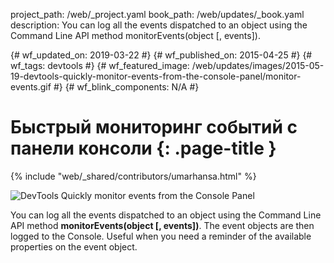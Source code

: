 project_path: /web/_project.yaml
book_path: /web/updates/_book.yaml
description: You can log all the events dispatched to an object using the Command Line API method monitorEvents(object [, events]).

{# wf_updated_on: 2019-03-22 #} {# wf_published_on: 2015-04-25 #} {# wf_tags:
devtools #} {# wf_featured_image:
/web/updates/images/2015-05-19-devtools-quickly-monitor-events-from-the-console-panel/monitor-events.gif
#} {# wf_blink_components: N/A #}

# Быстрый мониторинг событий с панели консоли {: .page-title }

{% include "web/_shared/contributors/umarhansa.html" %}

<img
src="/web/updates/images/2015-05-19-devtools-quickly-monitor-events-from-the-console-panel/monitor-events.gif"
alt="DevTools Quickly monitor events from the Console Panel">

You can log all the events dispatched to an object using the Command Line API
method <strong>monitorEvents(object [, events])</strong>. The event objects are
then logged to the Console. Useful when you need a reminder of the available
properties on the event object.﻿
